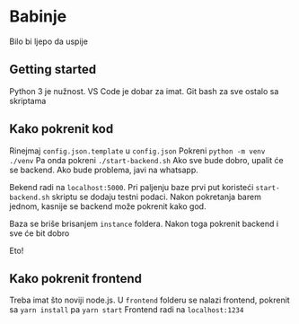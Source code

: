 # Babinje

Bilo bi ljepo da uspije

## Getting started

Python 3 je nužnost. VS Code je dobar za imat. Git bash za sve ostalo sa skriptama

## Kako pokrenit kod

Rinejmaj `config.json.template` u `config.json`
Pokreni `python -m venv ./venv`
Pa onda pokreni `./start-backend.sh`
Ako sve bude dobro, upalit će se backend. Ako bude problema, javi na whatsapp.

Bekend radi na `localhost:5000`. Pri paljenju baze prvi put koristeći `start-backend.sh` skriptu se dodaju testni podaci. Nakon pokretanja barem jednom, kasnije se backend može pokrenit kako god.

Baza se briše brisanjem `instance` foldera. Nakon toga pokrenit backend i sve će bit dobro

Eto!

## Kako pokrenit frontend

Treba imat što noviji node.js. U `frontend` folderu se nalazi frontend, pokrenit sa `yarn install` pa `yarn start`
Frontend radi na `localhost:1234`
